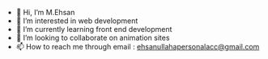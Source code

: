 - 👋 Hi, I’m M.Ehsan
- 👀 I’m interested in web development
- 🌱 I’m currently learning front end development
- 💞️ I’m looking to collaborate on animation sites
- 📫 How to reach me through email : ehsanullahapersonalacc@gmail.com

<!---
code-35/code-35 is a ✨ special ✨ repository because its `README.md` (this file) appears on your GitHub profile.
You can click the Preview link to take a look at your changes.
--->
